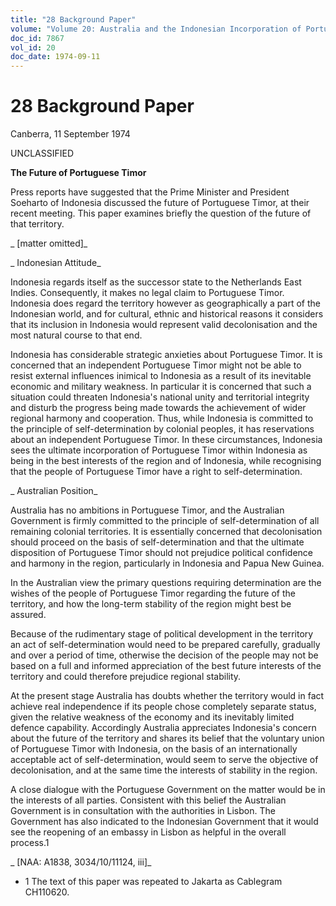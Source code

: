 ```yaml
---
title: "28 Background Paper"
volume: "Volume 20: Australia and the Indonesian Incorporation of Portuguese Timor, 1974-1976"
doc_id: 7867
vol_id: 20
doc_date: 1974-09-11
---
```


# 28 Background Paper

Canberra, 11 September 1974

UNCLASSIFIED

**The Future of Portuguese Timor**

Press reports have suggested that the Prime Minister and President Soeharto of Indonesia discussed the future of Portuguese Timor, at their recent meeting. This paper examines briefly the question of the future of that territory.

_ [matter omitted]_

_ Indonesian Attitude_

Indonesia regards itself as the successor state to the Netherlands East Indies. Consequently, it makes no legal claim to Portuguese Timor. Indonesia does regard the territory however as geographically a part of the Indonesian world, and for cultural, ethnic and historical reasons it considers that its inclusion in Indonesia would represent valid decolonisation and the most natural course to that end.

Indonesia has considerable strategic anxieties about Portuguese Timor. It is concerned that an independent Portuguese Timor might not be able to resist external influences inimical to Indonesia as a result of its inevitable economic and military weakness. In particular it is concerned that such a situation could threaten Indonesia's national unity and territorial integrity and disturb the progress being made towards the achievement of wider regional harmony and cooperation. Thus, while Indonesia is committed to the principle of self-determination by colonial peoples, it has reservations about an independent Portuguese Timor. In these circumstances, Indonesia sees the ultimate incorporation of Portuguese Timor within Indonesia as being in the best interests of the region and of Indonesia, while recognising that the people of Portuguese Timor have a right to self-determination.

_ Australian Position_

Australia has no ambitions in Portuguese Timor, and the Australian Government is firmly committed to the principle of self-determination of all remaining colonial territories. It is essentially concerned that decolonisation should proceed on the basis of self-determination and that the ultimate disposition of Portuguese Timor should not prejudice political confidence and harmony in the region, particularly in Indonesia and Papua New Guinea.

In the Australian view the primary questions requiring determination are the wishes of the people of Portuguese Timor regarding the future of the territory, and how the long-term stability of the region might best be assured.

Because of the rudimentary stage of political development in the territory an act of self-determination would need to be prepared carefully, gradually and over a period of time, otherwise the decision of the people may not be based on a full and informed appreciation of the best future interests of the territory and could therefore prejudice regional stability.

At the present stage Australia has doubts whether the territory would in fact achieve real independence if its people chose completely separate status, given the relative weakness of the economy and its inevitably limited defence capability. Accordingly Australia appreciates Indonesia's concern about the future of the territory and shares its belief that the voluntary union of Portuguese Timor with Indonesia, on the basis of an internationally acceptable act of self-determination, would seem to serve the objective of decolonisation, and at the same time the interests of stability in the region.

A close dialogue with the Portuguese Government on the matter would be in the interests of all parties. Consistent with this belief the Australian Government is in consultation with the authorities in Lisbon. The Government has also indicated to the Indonesian Government that it would see the reopening of an embassy in Lisbon as helpful in the overall process.1

_ [NAA: A1838, 3034/10/11124, iii]_

  * 1 The text of this paper was repeated to Jakarta as Cablegram CH110620.


